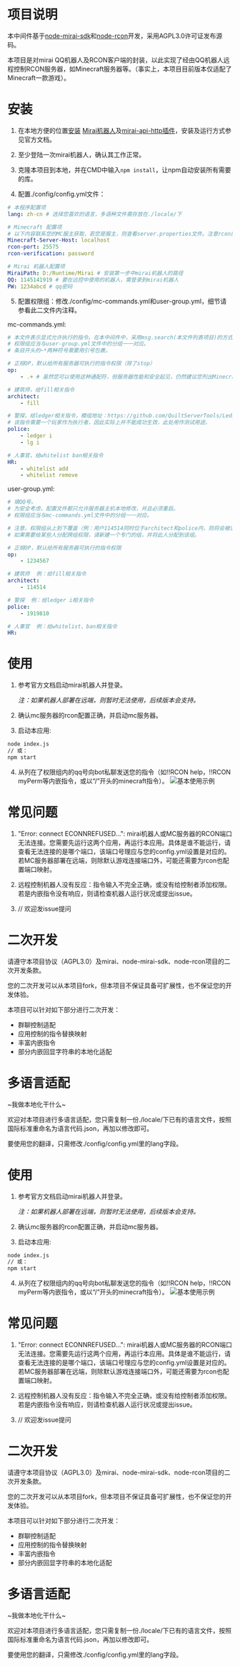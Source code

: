 # 项目说明

本中间件基于[node-mirai-sdk](https://github.com/RedBeanN/node-mirai)和[node-rcon](https://github.com/pushrax/node-rcon)开发，采用AGPL3.0许可证发布源码。

本项目是对mirai QQ机器人及RCON客户端的封装，以此实现了经由QQ机器人远程控制RCON服务器，如Minecraft服务器等。（事实上，本项目目前版本仅适配了Minecraft一款游戏）。

# 安装
1. 在本地方便的位置[安装](https://github.com/iTXTech/mcl-installer) [Mirai机器人](https://github.com/mamoe/mirai)及[mirai-api-http插件](https://github.com/project-mirai/mirai-api-http)，安装及运行方式参见官方文档。

2. 至少登陆一次mirai机器人，确认其工作正常。

3. 克隆本项目到本地，并在CMD中输入```npm install```，让npm自动安装所有需要的库。

4. 配置./config/config.yml文件：

```YAML
# 本程序配置项
lang: zh-cn # 选择您喜欢的语言，多语种文件需存放在./locale/下

# Minecraft 配置项
# 以下内容联系您的MC服主获取，若您是服主，则查看server.properties文件。注意rcon服务默认关闭。
Minecraft-Server-Host: localhost
rcon-port: 25575
rcon-verification: password

# Mirai 机器人配置项
MiraiPath: D:/Runtime/Mirai # 安装第一步中mirai机器人的路径
QQ: 1145141919 # 要在远控中使用的机器人，需登录到mirai机器人
PW: 1234abcd # qq密码

```

5. 配置权限组：修改./config/mc-commands.yml和user-group.yml，细节请参看此二文件内注释。

mc-commands.yml:

```YAML
# 本文件表示显式允许执行的指令。在本中间件中，采用msg.search(本文件列表项目)的方式匹配，支持正则表达式。
# 权限组应当与user-group.yml文件中的分组一一对应。
# 条目开头的~*两种符号需要用引号包裹。

# 正规OP，默认给所有服务器可执行的指令权限（除了stop）
op:
    - .+ # 虽然您可以使用这种通配符，但服务器性能和安全起见，仍然建议您列出Minecraft原版的所有指令样式。

# 建筑师，给fill相关指令
architect:
    - fill

# 警探，给ledger相关指令，模组地址：https://github.com/QuiltServerTools/Ledger
# 该指令需要一个玩家作为执行者，因此实际上并不能成功生效，此处用作测试用途。
police:
    - ledger i
    - lg i

# 人事官，给whitelist ban相关指令
HR:
    - whitelist add
    - whitelist remove

   ```

user-group.yml:

```YAML
# 填QQ号。
# 为安全考虑，配置文件都只允许服务器主机本地修改，并且必须重启。
# 权限组应当与mc-commands.yml文件中的分组一一对应。

# 注意，权限组从上到下覆盖（例：用户114514同时位于architect和police内，则将会被识别为architect权限。）
# 如果需要给某些人分配跨组权限，请新建一个专门的组，并将此人分配到该组。

# 正规OP，默认给所有服务器可执行的指令权限
op:
    - 1234567

# 建筑师  例：给fill相关指令
architect:
    - 114514

# 警探  例：给ledger i相关指令
police:
    - 1919810

# 人事官  例：给whitelist、ban相关指令
HR:

```

# 使用
1. 参考官方文档启动mirai机器人并登录。

   *注：如果机器人部署在远端，则暂时无法使用，后续版本会支持。*

2. 确认mc服务器的rcon配置正确，并启动mc服务器。

3. 启动本应用:

```bash
node index.js
// 或：
npm start
```
4. 从列在了权限组内的qq号向bot私聊发送您的指令（如!!RCON help，!!RCON myPerm等内嵌指令，或以“/”开头的minecraft指令）。
   ![基本使用示例](./doc/basic%20usage.JPG)

# 常见问题
1. "Error: connect ECONNREFUSED...": mirai机器人或MC服务器的RCON端口无法连接。您需要先运行这两个应用，再运行本应用。具体是谁不能运行，请查看无法连接的是哪个端口，该端口号理应与您的config.yml设置是对应的。若MC服务器部署在远端，则除默认游戏连接端口外，可能还需要为rcon也配置端口映射。

2. 远程控制机器人没有反应：指令输入不完全正确，或没有给控制者添加权限。若是内嵌指令没有响应，则请检查机器人运行状况或提出issue。

3. // 欢迎发issue提问

# 二次开发
请遵守本项目协议（AGPL3.0）及mirai、node-mirai-sdk、node-rcon项目的二次开发条款。

您的二次开发可以从本项目fork，但本项目不保证具备可扩展性，也不保证您的开发体验。

本项目可以针对如下部分进行二次开发：
- 群聊控制适配
- 应用控制的指令替换映射
- 丰富内嵌指令
- 部分内嵌回显字符串的本地化适配

# 多语言适配
~我做本地化干什么~

欢迎对本项目进行多语言适配，您只需复制一份./locale/下已有的语言文件，按照国际标准重命名为语言代码.json，再加以修改即可。

要使用您的翻译，只需修改./config/config.yml里的lang字段。

# 使用
1. 参考官方文档启动mirai机器人并登录。

   *注：如果机器人部署在远端，则暂时无法使用，后续版本会支持。*

2. 确认mc服务器的rcon配置正确，并启动mc服务器。

3. 启动本应用:

```bash
node index.js
// 或：
npm start
```
4. 从列在了权限组内的qq号向bot私聊发送您的指令（如!!RCON help，!!RCON myPerm等内嵌指令，或以“/”开头的minecraft指令）。
   ![基本使用示例](./doc/basic%20usage.JPG)

# 常见问题
1. "Error: connect ECONNREFUSED...": mirai机器人或MC服务器的RCON端口无法连接。您需要先运行这两个应用，再运行本应用。具体是谁不能运行，请查看无法连接的是哪个端口，该端口号理应与您的config.yml设置是对应的。若MC服务器部署在远端，则除默认游戏连接端口外，可能还需要为rcon也配置端口映射。

2. 远程控制机器人没有反应：指令输入不完全正确，或没有给控制者添加权限。若是内嵌指令没有响应，则请检查机器人运行状况或提出issue。

3. // 欢迎发issue提问

# 二次开发
请遵守本项目协议（AGPL3.0）及mirai、node-mirai-sdk、node-rcon项目的二次开发条款。

您的二次开发可以从本项目fork，但本项目不保证具备可扩展性，也不保证您的开发体验。

本项目可以针对如下部分进行二次开发：
- 群聊控制适配
- 应用控制的指令替换映射
- 丰富内嵌指令
- 部分内嵌回显字符串的本地化适配

# 多语言适配
~我做本地化干什么~

欢迎对本项目进行多语言适配，您只需复制一份./locale/下已有的语言文件，按照国际标准重命名为语言代码.json，再加以修改即可。

要使用您的翻译，只需修改./config/config.yml里的lang字段。
